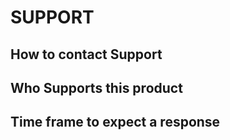 # SUPPORT

## How to contact Support

## Who Supports this product

## Time frame to expect a response
